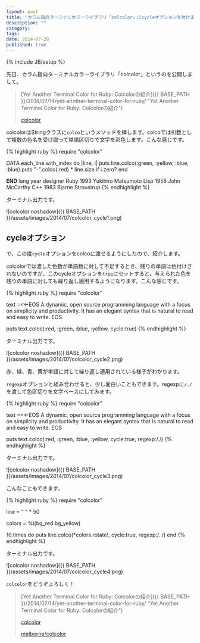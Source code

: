 ```yaml
---
layout: post
title: "カラム指向ターミナルカラーライブラリ「colcolor」にcycleオプションを付けました！"
description: ""
category: 
tags: 
date: 2014-07-28
published: true
---
```

{% include JB/setup %}

先日、カラム指向ターミナルカラーライブラリ「colcolor」というのを公開しまして。

> [Yet Another Terminal Color for Ruby: Colcolorの紹介]({{ BASE_PATH }}/2014/07/14/yet-another-terminal-color-for-ruby/ "Yet Another Terminal Color for Ruby: Colcolorの紹介")
>
> [colcolor](https://rubygems.org/gems/colcolor "colcolor")

colcolorはStringクラスに`colco`というメソッドを挿します。colcoでは引数として複数の色名を受け取って単語区切りで文字を彩色します。こんな感じです。

{% highlight ruby %}
require "colcolor"

DATA.each_line.with_index do |line, i|
  puts line.colco(:green, :yellow, :blue, :blue)
  puts "-".colco(:red) * line.size if i.zero?
end

__END__
lang year designer
Ruby 1993 Yukihiro Matsumoto
Lisp 1958 John McCarthy
C++ 1983 Bjarne Stroustrup
{% endhighlight %}

ターミナル出力です。

![colcolor noshadow]({{ BASE_PATH }}/assets/images/2014/07/colcolor_cycle1.png)

## cycleオプション

で、この度`cycle`オプションをcolcoに渡せるようにしたので、紹介します。

colcolorでは渡した色数が単語数に対して不足するとき、残りの単語は色付けされないのですが、このcycleオプションを`true`にセットすると、与えられた色を残りの単語に対しても繰り返し適用するようになります。こんな感じです。

{% highlight ruby %}
require "colcolor"

text =<<-EOS
A dynamic, open source programming language
with a focus on simplicity and productivity.
It has an elegant syntax that is natural to
read and easy to write.
EOS

puts text.colco(:red, :green, :blue, :yellow, cycle:true)
{% endhighlight %}

ターミナル出力です。

![colcolor noshadow]({{ BASE_PATH }}/assets/images/2014/07/colcolor_cycle2.png)

赤、緑、青、黄が単語に対して繰り返し適用されている様子がわかります。

`regexp`オプションと組み合わせると、少し面白いこともできます。regexpに`/./`を渡して色区切りを文字ベースにしてみます。

{% highlight ruby %}
require "colcolor"

text =<<-EOS
A dynamic, open source programming language
with a focus on simplicity and productivity.
It has an elegant syntax that is natural to
read and easy to write.
EOS

puts text.colco(:red, :green, :blue, :yellow, cycle:true, regexp:/./)
{% endhighlight %}

ターミナル出力です。

![colcolor noshadow]({{ BASE_PATH }}/assets/images/2014/07/colcolor_cycle3.png)

こんなこともできます。

{% highlight ruby %}
require "colcolor"

line = " " * 50

colors = %i(bg_red bg_yellow)

10.times do
  puts line.colco(*colors.rotate!, cycle:true, regexp:/../)
end
{% endhighlight %}

ターミナル出力です。

![colcolor noshadow]({{ BASE_PATH }}/assets/images/2014/07/colcolor_cycle4.png)

`colcolor`をどうぞよろしく！

> [Yet Another Terminal Color for Ruby: Colcolorの紹介]({{ BASE_PATH }}/2014/07/14/yet-another-terminal-color-for-ruby/ "Yet Another Terminal Color for Ruby: Colcolorの紹介")
>
> [colcolor](https://rubygems.org/gems/colcolor "colcolor")
>
>[melborne/colcolor](https://github.com/melborne/colcolor "melborne/colcolor")

